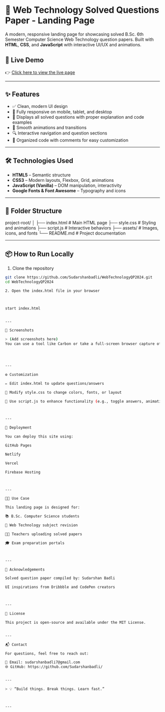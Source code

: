 # 📘 Web Technology Solved Questions Paper - Landing Page

A modern, responsive landing page for showcasing solved B.Sc. 6th Semester Computer Science Web Technology question papers. Built with **HTML**, **CSS**, and **JavaScript** with interactive UI/UX and animations.

## 🚀 Live Demo

👉 [Click here to view the live page](2024web-tech-qp.netlify.app)  

---

## ✨ Features

- ✅ Clean, modern UI design
- 🎯 Fully responsive on mobile, tablet, and desktop
- 📜 Displays all solved questions with proper explanation and code examples
- 🧠 Smooth animations and transitions
- 🔍 Interactive navigation and question sections
- 📁 Organized code with comments for easy customization

---

## 🛠️ Technologies Used

- **HTML5** – Semantic structure
- **CSS3** – Modern layouts, Flexbox, Grid, animations
- **JavaScript (Vanilla)** – DOM manipulation, interactivity
- **Google Fonts & Font Awesome** – Typography and icons

---

## 📂 Folder Structure

project-root/ │ ├── index.html          # Main HTML page ├── style.css           # Styling and animations ├── script.js           # Interactive behaviors ├── assets/             # Images, icons, and fonts └── README.md           # Project documentation

---

## 📦 How to Run Locally

1. Clone the repository

```bash
git clone https://github.com/Sudarshanbadli/WebTechnologyQP2024.git
cd WebTechnologyQP2024

2. Open the index.html file in your browser



start index.html


---

📸 Screenshots

> (Add screenshots here)
You can use a tool like Carbon or take a full-screen browser capture of your landing page.




---

⚙️ Customization

✏️ Edit index.html to update questions/answers

🎨 Modify style.css to change colors, fonts, or layout

🔧 Use script.js to enhance functionality (e.g., toggle answers, animations)



---

🚀 Deployment

You can deploy this site using:

GitHub Pages

Netlify

Vercel

Firebase Hosting



---

🧑‍🎓 Use Case

This landing page is designed for:

📚 B.Sc. Computer Science students

📝 Web Technology subject revision

👨‍🏫 Teachers uploading solved papers

🎓 Exam preparation portals



---

🙌 Acknowledgements

Solved question paper compiled by: Sudarshan Badli

UI inspirations from Dribbble and CodePen creators



---

📜 License

This project is open-source and available under the MIT License.


---

📬 Contact

For questions, feel free to reach out:

📧 Email: sudarshanbadli7@gmail.com
🌐 GitHub: https://github.com/Sudarshanbadli/


---

> 💡 “Build things. Break things. Learn fast.”



---


